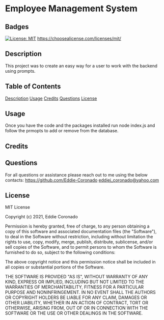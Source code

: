 

# Employee Management System

## Badges
[![License: MIT](https://img.shields.io/badge/License-MIT-yellow.svg)](https://opensource.org/licenses/MIT)
https://choosealicense.com/licenses/mit/

## Description
This project was to create an easy way for a user to work with the backend using prompts.

## Table of Contents
[Description](#description)
[Usage](#usage)
[Credits](#credits)
[Questions](#questions)
[License](#license)

## Usage
Once you have the code and the packages installed run node index.js and follow the prmopts to add or remove from the database.

## Credits


## Questions
For all questions or assistance please reach out to me using the below contacts:
https://github.com/Eddie-Coronado
eddiej_coronado@yahoo.com

## License
MIT License

  Copyright (c) 2021, Eddie Coronado
  
  Permission is hereby granted, free of charge, to any person obtaining a copy
  of this software and associated documentation files (the "Software"), to deal
  in the Software without restriction, including without limitation the rights
  to use, copy, modify, merge, publish, distribute, sublicense, and/or sell
  copies of the Software, and to permit persons to whom the Software is
  furnished to do so, subject to the following conditions:
  
  The above copyright notice and this permission notice shall be included in all
  copies or substantial portions of the Software.
  
  THE SOFTWARE IS PROVIDED "AS IS", WITHOUT WARRANTY OF ANY KIND, EXPRESS OR
  IMPLIED, INCLUDING BUT NOT LIMITED TO THE WARRANTIES OF MERCHANTABILITY,
  FITNESS FOR A PARTICULAR PURPOSE AND NONINFRINGEMENT. IN NO EVENT SHALL THE
  AUTHORS OR COPYRIGHT HOLDERS BE LIABLE FOR ANY CLAIM, DAMAGES OR OTHER
  LIABILITY, WHETHER IN AN ACTION OF CONTRACT, TORT OR OTHERWISE, ARISING FROM,
  OUT OF OR IN CONNECTION WITH THE SOFTWARE OR THE USE OR OTHER DEALINGS IN THE
  SOFTWARE.


